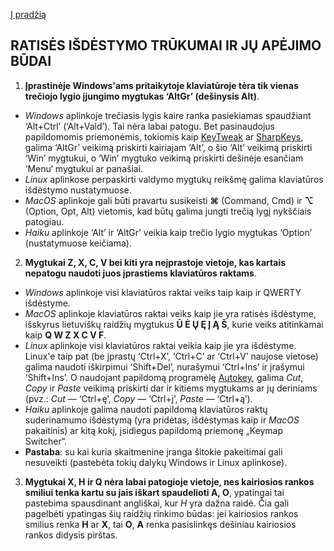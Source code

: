 [Į pradžią](../README.md)

RATISĖS IŠDĖSTYMO TRŪKUMAI IR JŲ APĖJIMO BŪDAI
----------------------------------------------

1. __Įprastinėje Windows'ams pritaikytoje klaviatūroje tėra tik vienas trečiojo lygio įjungimo mygtukas ‘AltGr’ (dešinysis Alt)__.
 + _Windows_ aplinkoje trečiasis lygis kaire ranka pasiekiamas spaudžiant ‘Alt+Ctrl’ (‘Alt+Vald’). Tai nėra labai patogu. Bet pasinaudojus papildomomis priemonėmis, tokiomis kaip [KeyTweak](https://keytweak.en.softonic.com/download) ar [SharpKeys](https://github.com/randyrants/sharpkeys), galima ‘AltGr’ veikimą priskirti kairiajam ‘Alt’, o šio ‘Alt’ veikimą priskirti ‘Win’ mygtukui, o ‘Win’ mygtuko veikimą priskirti dešinėje esančiam ‘Menu‘ mygtukui ar panašiai.
 + _Linux_ aplinkose perpaskirti valdymo mygtukų reikšmę galima klaviatūros išdėstymo nustatymuose.
 + _MacOS_ aplinkoje gali būti pravartu susikeisti __⌘__ (Command, Cmd) ir __⌥__ (Option, Opt, Alt) vietomis, kad būtų galima jungti trečią lygį nykščiais patogiau.
 + _Haiku_ aplinkoje ‘Alt’ ir ‘AltGr’ veikia kaip trečio lygio mygtukas ‘Option’ (nustatymuose keičiama).

2. __Mygtukai Z, X, C, V bei kiti yra neįprastoje vietoje, kas kartais nepatogu naudoti juos įprastiems klaviatūros raktams__.
 + _Windows_ aplinkoje visi klaviatūros raktai veiks taip kaip ir QWERTY išdėstyme.
 + _MacOS_ aplinkoje klaviatūros raktai veiks kaip jie yra ratisės išdėstyme, išskyrus lietuviškų raidžių mygtukus __Ū Ė Ų Ę Į Ą Š__, kurie veiks atitinkamai kaip __Q W Z X C V F__.
 + _Linux_ aplinkoje visi klaviatūros raktai veikia kaip jie yra išdėstyme. Linux'e taip pat (be įprastų ‘Ctrl+X’, ‘Ctrl+C’ ar ‘Ctrl+V’ naujose vietose) galima naudoti iškirpimui ‘Shift+Del’, nurašymui ‘Ctrl+Ins’ ir įrašymui ‘Shift+Ins’. O naudojant papildomą programėlę [Autokey](https://github.com/autokey/autokey/wiki/About), galima _Cut_, _Copy_ ir _Paste_ veikimą priskirti dar ir kitiems mygtukams ar jų deriniams (pvz.: _Cut_ — ‘Ctrl+ę’, _Copy_ — ‘Ctrl+į’, _Paste_ — ‘Ctrl+ą’).
 + _Haiku_ aplinkoje galima naudoti papildomą klaviatūros raktų suderinamumo išdėstymą (yra pridėtas, išdėstymas kaip ir _MacOS_ pakaitinis) ar kitą kokį, įsidiegus papildomą priemonę „Keymap Switcher“.
 + __Pastaba__: su kai kuria skaitmenine įranga šitokie pakeitimai gali nesuveikti (pastebėta tokių dalykų Windows ir Linux aplinkose).

3. __Mygtukai X, H ir Q nėra labai patogioje vietoje, nes kairiosios rankos smiliui tenka kartu su jais iškart spaudelioti A, O__, ypatingai tai pastebima spausdinant angliškai, kur _H_ yra dažna raidė. Čia gali pagelbėti ypatingas šių raidžių rinkimo būdas: jei kairiosios rankos smilius renka __H__ ar __X__, tai __O__, __A__ renka pasislinkęs dešiniau kairiosios rankos didysis pirštas.
